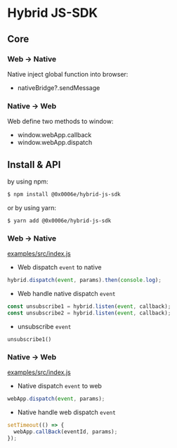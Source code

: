 # Hybrid JS-SDK

## Core

### Web -> Native

Native inject global function into browser:

- nativeBridge?.sendMessage

### Native -> Web

Web define two methods to window:

- window.webApp.callback
- window.webApp.dispatch

## Install & API

by using npm:

```bash
$ npm install @0x0006e/hybrid-js-sdk
```

or by using yarn:

```
$ yarn add @0x0006e/hybrid-js-sdk
```

### Web -> Native

[examples/src/index.js](./examples/src/index.js)

- Web dispatch `event` to native

```js
hybrid.dispatch(event, params).then(console.log);
```

- Web handle native dispatch `event`

```js
const unsubscribe1 = hybrid.listen(event, callback);
const unsubscribe2 = hybrid.listen(event, callback);
```

- unsubscribe `event`

```
unsubscribe1()
```

### Native -> Web

[examples/src/index.js](./examples/src/index.js)

- Native dispatch `event` to web

```js
webApp.dispatch(event, params);
```

- Native handle web dispatch `event`

```js
setTimeout(() => {
  webApp.callBack(eventId, params);
});
```
